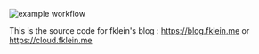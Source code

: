 
![example workflow](https://github.com/fklein82/cloud-server/actions/workflows/<WORKFLOW_FILE>/badge.svg)


This is the source code for fklein's blog : https://blog.fklein.me or https://cloud.fklein.me